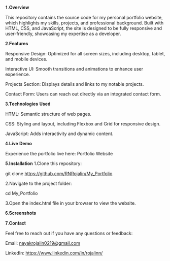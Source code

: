 𝟏.𝐎𝐯𝐞𝐫𝐯𝐢𝐞𝐰

This repository contains the source code for my personal portfolio website, which highlights my skills, projects, and professional background. Built with HTML, 
CSS, and JavaScript, the site is designed to be fully responsive and user-friendly, showcasing my expertise as a developer.


𝟐.𝐅𝐞𝐚𝐭𝐮𝐫𝐞𝐬

Responsive Design: Optimized for all screen sizes, including desktop, tablet, and mobile devices.

Interactive UI: Smooth transitions and animations to enhance user experience.

Projects Section: Displays details and links to my notable projects.

Contact Form: Users can reach out directly via an integrated contact form.


𝟑.𝐓𝐞𝐜𝐡𝐧𝐨𝐥𝐨𝐠𝐢𝐞𝐬 𝐔𝐬𝐞𝐝

HTML: Semantic structure of web pages.

CSS: Styling and layout, including Flexbox and Grid for responsive design.

JavaScript: Adds interactivity and dynamic content.


𝟒.𝐋𝐢𝐯𝐞 𝐃𝐞𝐦𝐨

Experience the portfolio live here: Portfolio Website


𝟓.𝐈𝐧𝐬𝐭𝐚𝐥𝐥𝐚𝐭𝐢𝐨𝐧
1.Clone this repository:

  git clone https://github.com/RNRojalin/My_Portfolio

2.Navigate to the project folder:

  cd My_Portfolio

3.Open the index.html file in your browser to view the website.



𝟔.𝐒𝐜𝐫𝐞𝐞𝐧𝐬𝐡𝐨𝐭𝐬




𝟕.𝐂𝐨𝐧𝐭𝐚𝐜𝐭

Feel free to reach out if you have any questions or feedback:

Email: nayakrojalin0219@gmail.com

LinkedIn: https://www.linkedin.com/in/rojalinn/
